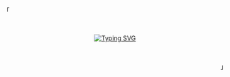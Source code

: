 <p align="left">「</p>
<br>
<div align="center">

[![Typing SVG](https://readme-typing-svg.demolab.com?font=Manrope&duration=3000&pause=1000&color=87B7E8&center=true&vCenter=true&random=false&width=435&lines=Hi%2C+I+am+Aniket;I+don't+know+by+what;misfortune+you+landed+here++%2Fjk)](https://git.io/typing-svg)

</div>
<br>
<p align="right">」</p>

